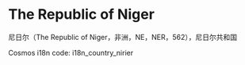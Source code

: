 # The Republic of Niger

尼日尔（The Republic of Niger，非洲，NE，NER，562），尼日尔共和国

Cosmos i18n code: i18n_country_nirier